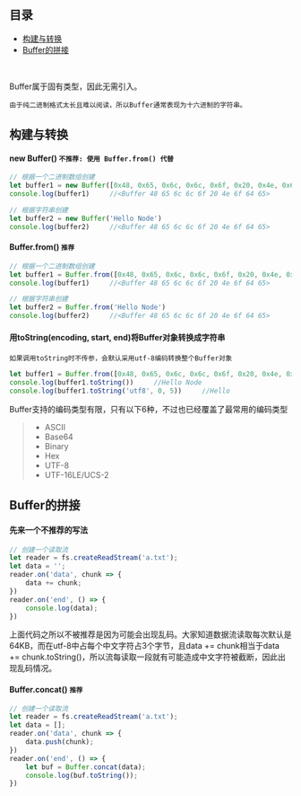 ## 目录
* [构建与转换](#user-content-构建与转换)
* [Buffer的拼接](#user-content-buffer的拼接)

&nbsp;

Buffer属于固有类型，因此无需引入。

`由于纯二进制格式太长且难以阅读，所以Buffer通常表现为十六进制的字符串。`
## 构建与转换
#### new Buffer() `不推荐: 使用 Buffer.from() 代替`
```javascript
// 根据一个二进制数组创建
let buffer1 = new Buffer([0x48, 0x65, 0x6c, 0x6c, 0x6f, 0x20, 0x4e, 0x6f, 0x64, 0x65])
console.log(buffer1)     //<Buffer 48 65 6c 6c 6f 20 4e 6f 64 65>

// 根据字符串创建
let buffer2 = new Buffer('Hello Node')
console.log(buffer2)     //<Buffer 48 65 6c 6c 6f 20 4e 6f 64 65>
```
#### Buffer.from() `推荐`
```javascript
// 根据一个二进制数组创建
let buffer1 = Buffer.from([0x48, 0x65, 0x6c, 0x6c, 0x6f, 0x20, 0x4e, 0x6f, 0x64, 0x65])
console.log(buffer1)     //<Buffer 48 65 6c 6c 6f 20 4e 6f 64 65>

// 根据字符串创建
let buffer2 = Buffer.from('Hello Node')
console.log(buffer2)     //<Buffer 48 65 6c 6c 6f 20 4e 6f 64 65>
```
#### 用toString(encoding, start, end)将Buffer对象转换成字符串
`如果调用toString时不传参，会默认采用utf-8编码转换整个Buffer对象`
```javascript
let buffer1 = Buffer.from([0x48, 0x65, 0x6c, 0x6c, 0x6f, 0x20, 0x4e, 0x6f, 0x64, 0x65])
console.log(buffer1.toString())     //Hello Node
console.log(buffer1.toString('utf8', 0, 5))     //Hello
```
Buffer支持的编码类型有限，只有以下6种，不过也已经覆盖了最常用的编码类型
>* ASCII
>* Base64
>* Binary
>* Hex
>* UTF-8
>* UTF-16LE/UCS-2

## Buffer的拼接
#### 先来一个不推荐的写法
```javascript
// 创建一个读取流
let reader = fs.createReadStream('a.txt');
let data = '';
reader.on('data', chunk => {
    data += chunk;
})
reader.on('end', () => {
    console.log(data);
})
```
上面代码之所以不被推荐是因为可能会出现乱码。大家知道数据流读取每次默认是64KB，而在utf-8中占每个中文字符占3个字节，且data += chunk相当于data += chunk.toString()，所以流每读取一段就有可能造成中文字符被截断，因此出现乱码情况。
#### Buffer.concat() `推荐`
```javascript
// 创建一个读取流
let reader = fs.createReadStream('a.txt');
let data = [];
reader.on('data', chunk => {
    data.push(chunk);
})
reader.on('end', () => {
    let buf = Buffer.concat(data);
    console.log(buf.toString());
})
```